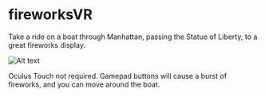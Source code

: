 # fireworksVR

Take a ride on a boat through Manhattan, passing the Statue of Liberty, to a great fireworks display.  

![Alt text](http://i.imgur.com/cOHulp4.png "Screenshot")

Oculus Touch not required.  Gamepad buttons will cause a burst of fireworks, and you can move around the boat.